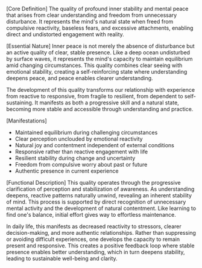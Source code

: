 [Core Definition]
The quality of profound inner stability and mental peace that arises from clear understanding and freedom from unnecessary disturbance. It represents the mind's natural state when freed from compulsive reactivity, baseless fears, and excessive attachments, enabling direct and undistorted engagement with reality.

[Essential Nature]
Inner peace is not merely the absence of disturbance but an active quality of clear, stable presence. Like a deep ocean undisturbed by surface waves, it represents the mind's capacity to maintain equilibrium amid changing circumstances. This quality combines clear seeing with emotional stability, creating a self-reinforcing state where understanding deepens peace, and peace enables clearer understanding.

The development of this quality transforms our relationship with experience from reactive to responsive, from fragile to resilient, from dependent to self-sustaining. It manifests as both a progressive skill and a natural state, becoming more stable and accessible through understanding and practice.

[Manifestations]
- Maintained equilibrium during challenging circumstances
- Clear perception unclouded by emotional reactivity
- Natural joy and contentment independent of external conditions
- Responsive rather than reactive engagement with life
- Resilient stability during change and uncertainty
- Freedom from compulsive worry about past or future
- Authentic presence in current experience

[Functional Description]
This quality operates through the progressive clarification of perception and stabilization of awareness. As understanding deepens, reactive patterns naturally unwind, revealing an inherent stability of mind. This process is supported by direct recognition of unnecessary mental activity and the development of natural contentment. Like learning to find one's balance, initial effort gives way to effortless maintenance.

In daily life, this manifests as decreased reactivity to stressors, clearer decision-making, and more authentic relationships. Rather than suppressing or avoiding difficult experiences, one develops the capacity to remain present and responsive. This creates a positive feedback loop where stable presence enables better understanding, which in turn deepens stability, leading to sustainable well-being and clarity.